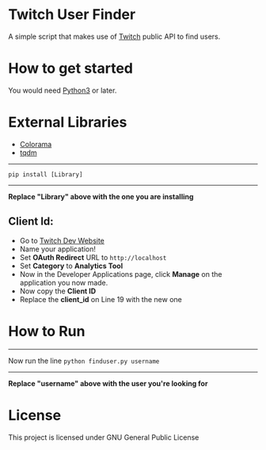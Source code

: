 # Twitch User Finder
A simple script that makes use of [Twitch](twitch.tv) public API to find users.
# How to get started
You would need [Python3](https://www.python.org/downloads/) or later.
# External Libraries 
* [Colorama](https://pypi.org/project/colorama/)
* [tqdm](https://pypi.org/project/tqdm/)
___
`pip install [Library]`
___
**Replace "Library" above with the one you are installing**

## Client Id: 
* Go to [Twitch Dev Website](https://glass.twitch.tv/console/apps/create)
* Name your application!
* Set **OAuth Redirect** URL to `http://localhost`
* Set **Category** to **Analytics Tool**
* Now in the Developer Applications page, click **Manage** on the application you now made.
* Now copy the **Client ID** 
* Replace the **client_id** on Line 19 with the new one

# How to Run
___
Now run the line `python finduser.py username`
___
**Replace "username" above with the user you're looking for**

# License
This project is licensed under GNU General Public License 
